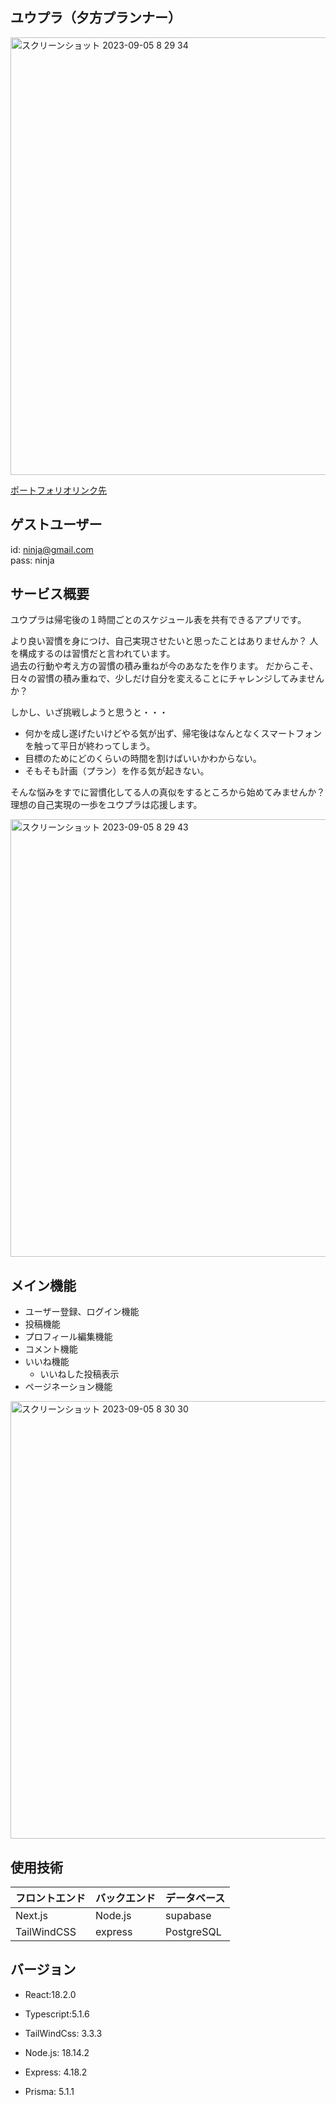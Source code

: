 ## ユウプラ（夕方プランナー）
<img width="700" alt="スクリーンショット 2023-09-05 8 29 34" src="https://github.com/kamayatu/you-plan-flont/assets/80947138/1681a1d7-2c2f-43fe-aa29-82fbcf3aaee4">


[ポートフォリオリンク先](https://you-plan-flont-m6661if6i-kamayatu.vercel.app/)

## ゲストユーザー

id: ninja@gmail.com  
pass: ninja

## サービス概要

ユウプラは帰宅後の１時間ごとのスケジュール表を共有できるアプリです。

より良い習慣を身につけ、自己実現させたいと思ったことはありませんか？
人を構成するのは習慣だと言われています。<br>
過去の行動や考え方の習慣の積み重ねが今のあなたを作ります。
だからこそ、日々の習慣の積み重ねで、少しだけ自分を変えることにチャレンジしてみませんか？

しかし、いざ挑戦しようと思うと・・・

- 何かを成し遂げたいけどやる気が出ず、帰宅後はなんとなくスマートフォンを触って平日が終わってしまう。
- 目標のためにどのくらいの時間を割けばいいかわからない。
- そもそも計画（プラン）を作る気が起きない。

そんな悩みをすでに習慣化してる人の真似をするところから始めてみませんか？<br>
理想の自己実現の一歩をユウプラは応援します。

<img width="700" alt="スクリーンショット 2023-09-05 8 29 43" src="https://github.com/kamayatu/you-plan-flont/assets/80947138/227b839f-95a6-496f-a335-b4ee96383b1b">

## メイン機能

- ユーザー登録、ログイン機能
- 投稿機能
- プロフィール編集機能
- コメント機能
- いいね機能
  - いいねした投稿表示
- ページネーション機能


<img width="700" alt="スクリーンショット 2023-09-05 8 30 30" src="https://github.com/kamayatu/you-plan-flont/assets/80947138/57afb30f-0195-4328-afe0-0680c560efb8">

## 使用技術

| フロントエンド | バックエンド | データベース |
| -------------- | ------------ | ------------ |
| Next.js        | Node.js      | supabase     |
| TailWindCSS    | express      | PostgreSQL   |

## バージョン

- React:18.2.0
- Typescript:5.1.6
- TailWindCss: 3.3.3

- Node.js: 18.14.2
- Express: 4.18.2
- Prisma: 5.1.1





